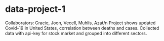 # data-project-1
Collaborators: Gracie, Joon, Vecell, Muhlis, Azat/n
Project shows updated Covid-19 in United States, correlation between deaths and cases.
Collected data with api-key for stock market and grouped into different sectors.
